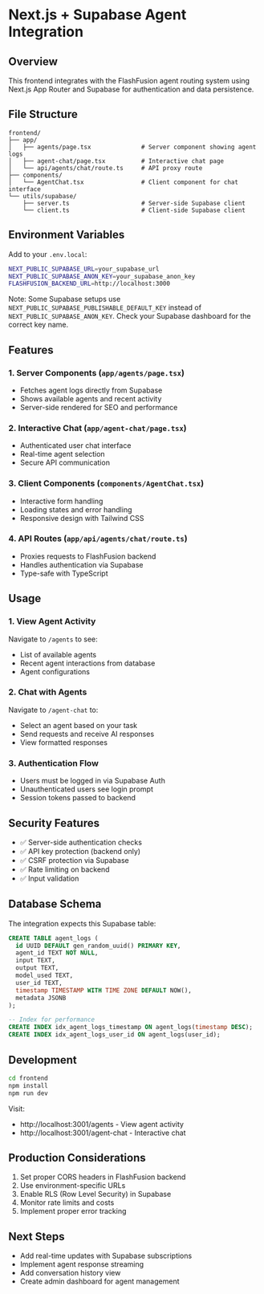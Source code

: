 # Next.js + Supabase Agent Integration

## Overview
This frontend integrates with the FlashFusion agent routing system using Next.js App Router and Supabase for authentication and data persistence.

## File Structure
```
frontend/
├── app/
│   ├── agents/page.tsx              # Server component showing agent logs
│   ├── agent-chat/page.tsx          # Interactive chat page
│   └── api/agents/chat/route.ts     # API proxy route
├── components/
│   └── AgentChat.tsx                # Client component for chat interface
└── utils/supabase/
    ├── server.ts                    # Server-side Supabase client
    └── client.ts                    # Client-side Supabase client
```

## Environment Variables
Add to your `.env.local`:
```bash
NEXT_PUBLIC_SUPABASE_URL=your_supabase_url
NEXT_PUBLIC_SUPABASE_ANON_KEY=your_supabase_anon_key
FLASHFUSION_BACKEND_URL=http://localhost:3000
```

Note: Some Supabase setups use `NEXT_PUBLIC_SUPABASE_PUBLISHABLE_DEFAULT_KEY` instead of `NEXT_PUBLIC_SUPABASE_ANON_KEY`. Check your Supabase dashboard for the correct key name.

## Features

### 1. **Server Components** (`app/agents/page.tsx`)
- Fetches agent logs directly from Supabase
- Shows available agents and recent activity
- Server-side rendered for SEO and performance

### 2. **Interactive Chat** (`app/agent-chat/page.tsx`)
- Authenticated user chat interface
- Real-time agent selection
- Secure API communication

### 3. **Client Components** (`components/AgentChat.tsx`)
- Interactive form handling
- Loading states and error handling
- Responsive design with Tailwind CSS

### 4. **API Routes** (`app/api/agents/chat/route.ts`)
- Proxies requests to FlashFusion backend
- Handles authentication via Supabase
- Type-safe with TypeScript

## Usage

### 1. View Agent Activity
Navigate to `/agents` to see:
- List of available agents
- Recent agent interactions from database
- Agent configurations

### 2. Chat with Agents
Navigate to `/agent-chat` to:
- Select an agent based on your task
- Send requests and receive AI responses
- View formatted responses

### 3. Authentication Flow
- Users must be logged in via Supabase Auth
- Unauthenticated users see login prompt
- Session tokens passed to backend

## Security Features
- ✅ Server-side authentication checks
- ✅ API key protection (backend only)
- ✅ CSRF protection via Supabase
- ✅ Rate limiting on backend
- ✅ Input validation

## Database Schema
The integration expects this Supabase table:
```sql
CREATE TABLE agent_logs (
  id UUID DEFAULT gen_random_uuid() PRIMARY KEY,
  agent_id TEXT NOT NULL,
  input TEXT,
  output TEXT,
  model_used TEXT,
  user_id TEXT,
  timestamp TIMESTAMP WITH TIME ZONE DEFAULT NOW(),
  metadata JSONB
);

-- Index for performance
CREATE INDEX idx_agent_logs_timestamp ON agent_logs(timestamp DESC);
CREATE INDEX idx_agent_logs_user_id ON agent_logs(user_id);
```

## Development
```bash
cd frontend
npm install
npm run dev
```

Visit:
- http://localhost:3001/agents - View agent activity
- http://localhost:3001/agent-chat - Interactive chat

## Production Considerations
1. Set proper CORS headers in FlashFusion backend
2. Use environment-specific URLs
3. Enable RLS (Row Level Security) in Supabase
4. Monitor rate limits and costs
5. Implement proper error tracking

## Next Steps
- Add real-time updates with Supabase subscriptions
- Implement agent response streaming
- Add conversation history view
- Create admin dashboard for agent management